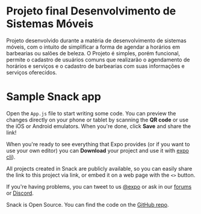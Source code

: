 # Projeto final Desenvolvimento de Sistemas Móveis

Projeto desenvolvido durante a matéria de desenvolvimento de sistemas móveis, com o intuito de simplificar a forma de agendar a horários em barbearias ou salões de beleza.
O Projeto é simples, porém funcional, permite o cadastro de usuários comuns que realizarão o agendamento de horários e serviços e o cadastro de barbearias com suas informações e serviços oferecidos.

 

# Sample Snack app

Open the `App.js` file to start writing some code. You can preview the changes directly on your phone or tablet by scanning the **QR code** or use the iOS or Android emulators. When you're done, click **Save** and share the link!

When you're ready to see everything that Expo provides (or if you want to use your own editor) you can **Download** your project and use it with [expo cli](https://docs.expo.dev/get-started/installation/#expo-cli)).

All projects created in Snack are publicly available, so you can easily share the link to this project via link, or embed it on a web page with the `<>` button.

If you're having problems, you can tweet to us [@expo](https://twitter.com/expo) or ask in our [forums](https://forums.expo.dev/c/expo-dev-tools/61) or [Discord](https://chat.expo.dev/).

Snack is Open Source. You can find the code on the [GitHub repo](https://github.com/expo/snack).
